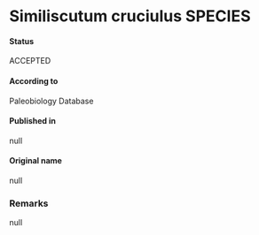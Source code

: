 Similiscutum cruciulus SPECIES
=======

#### Status
ACCEPTED

#### According to
Paleobiology Database

#### Published in
null

#### Original name
null

### Remarks
null
